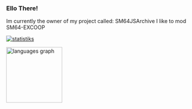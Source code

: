 ### Ello There!

Im currently the owner of my project called: SM64JSArchive
I like to mod SM64-EXCOOP

[![statistiks](https://github-readme-stats.vercel.app/api?username=GManTheMarioGuy&theme=synthwave&show_icons=true)](https://github.com/anuraghazra/github-readme-stats)
</div>
  <img src="https://github-readme-stats.vercel.app/api/top-langs?locale=en&hide_title=false&layout=compact&card_width=320&langs_count=5&theme=synthwave&hide_border=false&username=GManTheMarioGuy" height="150" alt="languages graph"  />
</div>
</a>
<!--
## Web development stuff That I work with (Rust for servers!)
<div align="left">
  <img src="https://cdn.jsdelivr.net/gh/devicons/devicon/icons/rust/rust-plain.svg" height="30" width="42" alt="rust logo"  />

  <img src="https://cdn.jsdelivr.net/gh/devicons/devicon/icons/javascript/javascript-original.svg" height="30" width="42" alt="javascript logo"  />
</div>

###

<div align="left">
  <img src="https://cdn.jsdelivr.net/gh/devicons/devicon/icons/nodejs/nodejs-original.svg" height="30" width="42" alt="nodejs logo"  />
